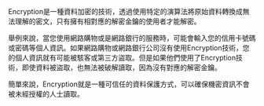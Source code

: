 Encryption是一種資料加密的技術，透過使用特定的演算法將原始資料轉換成無法理解的密文，只有擁有相對應的解密金鑰的使用者才能解密。

舉例來說，當您使用網路購物或是網路銀行的服務時，可能會輸入您的信用卡號碼或密碼等個人資訊。如果網路購物或網路銀行公司沒有使用Encryption技術，您的個人資訊就有可能被駭客或第三方盜取。但是如果他們使用了Encryption技術，即使資料被盜取，也無法被破解讀取，因為沒有對應的解密金鑰。

簡單來說，Encryption就是一種可信任的資料保護方式，可以確保機密資訊不會被未經授權的人士讀取。